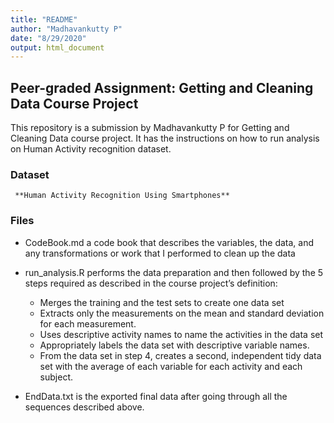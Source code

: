 ```yaml
---
title: "README"
author: "Madhavankutty P"
date: "8/29/2020"
output: html_document
---
```




## Peer-graded Assignment: Getting and Cleaning Data Course Project

This repository is a submission by Madhavankutty P for Getting and Cleaning Data course project. It has the instructions on how to run analysis on Human Activity recognition dataset.

### Dataset
     **Human Activity Recognition Using Smartphones**


### Files

   * CodeBook.md a code book that describes the variables, the data, and any transformations or work that I performed to clean up the data
   
   * run_analysis.R performs the data preparation and then followed by the 5 steps required as described in the course project’s definition:
      + Merges the training and the test sets to create one data set
      +	Extracts only the measurements on the mean and standard deviation for            each measurement.
      + Uses descriptive activity names to name the activities in the data set
      + Appropriately labels the data set with descriptive variable names.
      + From the data set in step 4, creates a second, independent tidy data set         with the average of each variable for each activity and each subject.
      
   * EndData.txt is the exported final data after going through all the               sequences described above. 




